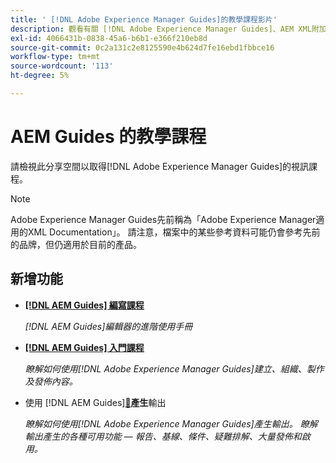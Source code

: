 ```yaml
---
title: ' [!DNL Adobe Experience Manager Guides]的教學課程影片'
description: 觀看有關 [!DNL Adobe Experience Manager Guides]、AEM XML附加元件、AEM XML外掛程式、AEM DoX和AEM Dox的影片教學課程。
exl-id: 4066431b-0838-45a6-b6b1-e366f210eb8d
source-git-commit: 0c2a131c2e8125590e4b624d7fe16ebd1fbbce16
workflow-type: tm+mt
source-wordcount: '113'
ht-degree: 5%

---
```


# AEM Guides 的教學課程

請檢視此分享空間以取得[!DNL Adobe Experience Manager Guides]的視訊課程。

>[!NOTE]
> 
> Adobe Experience Manager Guides先前稱為「Adobe Experience Manager適用的XML Documentation」。 請注意，檔案中的某些參考資料可能仍會參考先前的品牌，但仍適用於目前的產品。

## 新增功能

* **[[!DNL AEM Guides] 編寫課程](course-3/overview.md)**

  *[!DNL AEM Guides]編輯器的進階使用手冊*

* **[[!DNL AEM Guides] 入門課程](course-1/overview.md)**

  *瞭解如何使用[!DNL Adobe Experience Manager Guides]建立、組織、製作及發佈內容。*

* 使用&#x200B; [!DNL AEM Guides][&#128279;](course-2/overview.md)**產生**&#x200B;輸出

  *瞭解如何使用[!DNL Adobe Experience Manager Guides]產生輸出。 瞭解輸出產生的各種可用功能 — 報告、基線、條件、疑難排解、大量發佈和啟用。*
